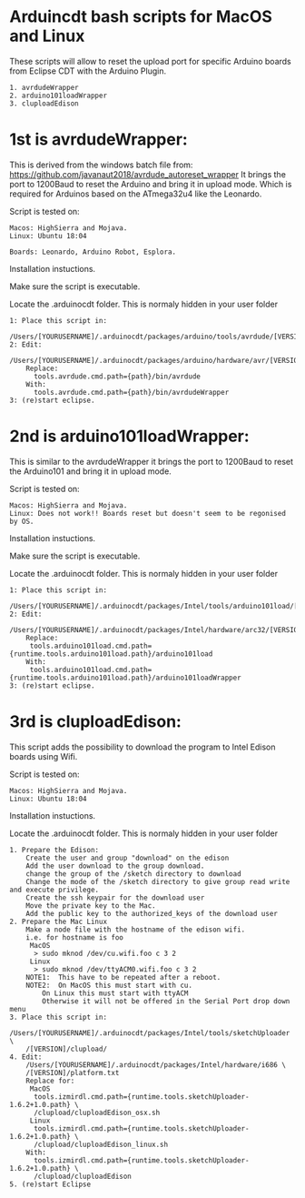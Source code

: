 # Arduincdt bash scripts for MacOS and Linux
These scripts will allow to reset the upload port for specific Arduino boards from Eclipse CDT with the Arduino Plugin.

	1. avrdudeWrapper
	2. arduino101loadWrapper
	3. cluploadEdison

# 1st is avrdudeWrapper:
This is derived from the windows batch file from: https://github.com/javanaut2018/avrdude_autoreset_wrapper
It brings the port to 1200Baud to reset the Arduino and bring it in upload mode. Which is required for Arduinos based on the ATmega32u4 like the Leonardo.

Script is tested on:

	Macos: HighSierra and Mojava.
	Linux: Ubuntu 18:04
	
	Boards: Leonardo, Arduino Robot, Esplora.

Installation instuctions.

Make sure the script is executable.

Locate the .arduinocdt folder. This is normaly hidden in your user folder

	1: Place this script in:
		/Users/[YOURUSERNAME]/.arduinocdt/packages/arduino/tools/avrdude/[VERSION]/bin
	2: Edit:
	   	/Users/[YOURUSERNAME]/.arduinocdt/packages/arduino/hardware/avr/[VERSION]/platform.txt
		Replace:
		  tools.avrdude.cmd.path={path}/bin/avrdude
		With:
		  tools.avrdude.cmd.path={path}/bin/avrdudeWrapper
	3: (re)start eclipse.


# 2nd is arduino101loadWrapper:
This is similar to the avrdudeWrapper it brings the port to 1200Baud to reset the Arduino101 and bring it in upload mode.

Script is tested on:

	Macos: HighSierra and Mojava.
	Linux: Does not work!! Boards reset but doesn't seem to be regonised by OS.

Installation instuctions.

Make sure the script is executable.

Locate the .arduinocdt folder. This is normaly hidden in your user folder

	1: Place this script in:
		/Users/[YOURUSERNAME]/.arduinocdt/packages/Intel/tools/arduino101load/[VERSION]/
	2: Edit:
		/Users/[YOURUSERNAME]/.arduinocdt/packages/Intel/hardware/arc32/[VERSION]/platform.txt
		Replace:
		 tools.arduino101load.cmd.path={runtime.tools.arduino101load.path}/arduino101load
		With:
		 tools.arduino101load.cmd.path={runtime.tools.arduino101load.path}/arduino101loadWrapper
	3: (re)start eclipse.

# 3rd is cluploadEdison:
This script adds the possibility to download the program to Intel Edison boards using Wifi.

Script is tested on:

	Macos: HighSierra and Mojava.
	Linux: Ubuntu 18:04

Installation instuctions.

Locate the .arduinocdt folder. This is normaly hidden in your user folder

	1. Prepare the Edison:
		Create the user and group "download" on the edison
		Add the user download to the group download.
		change the group of the /sketch directory to download
		Change the mode of the /sketch directory to give group read write and execute privilege.
		Create the ssh keypair for the download user
		Move the private key to the Mac.
		Add the public key to the authorized_keys of the download user
	2. Prepare the Mac Linux
		Make a node file with the hostname of the edison wifi.
		i.e. for hostname is foo
		 MacOS
		  > sudo mknod /dev/cu.wifi.foo c 3 2
		 Linux
		  > sudo mknod /dev/ttyACM0.wifi.foo c 3 2
		NOTE1:	This have to be repeated after a reboot.
		NOTE2:	On MacOS this must start with cu.
			On Linux this must start with ttyACM
			Otherwise it will not be offered in the Serial Port drop down menu
	3. Place this script in:
		/Users/[YOURUSERNAME]/.arduinocdt/packages/Intel/tools/sketchUploader \
		/[VERSION]/clupload/
	4. Edit:
		/Users/[YOURUSERNAME]/.arduinocdt/packages/Intel/hardware/i686 \
		/[VERSION]/platform.txt
		Replace for:
		 MacOS
		  tools.izmirdl.cmd.path={runtime.tools.sketchUploader-1.6.2+1.0.path} \
		  /clupload/cluploadEdison_osx.sh
		 Linux
		  tools.izmirdl.cmd.path={runtime.tools.sketchUploader-1.6.2+1.0.path} \
		  /clupload/cluploadEdison_linux.sh
		With:
		  tools.izmirdl.cmd.path={runtime.tools.sketchUploader-1.6.2+1.0.path} \
		  /clupload/cluploadEdison
	5. (re)start Eclipse
